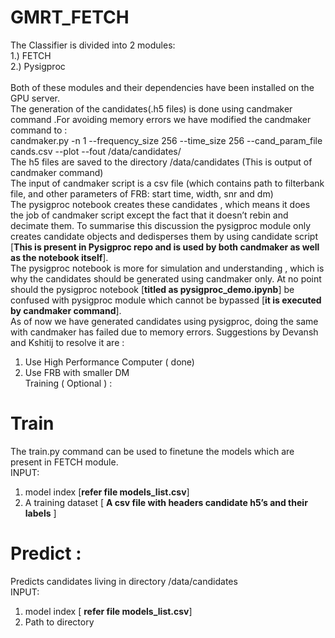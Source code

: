# GMRT_FETCH

The Classifier is divided into 2 modules:</br>
1.) FETCH</br>
2.) Pysigproc</br>
</br>
Both of these modules and their dependencies have been installed on the GPU server.</br>
The generation of the candidates(.h5 files) is done using candmaker command .For avoiding memory errors we have modified the candmaker</br> command to :</br>
candmaker.py -n 1 --frequency_size 256 --time_size 256 --cand_param_file cands.csv --plot --fout /data/candidates/</br>
The h5 files are saved to the directory /data/candidates  (This is output of candmaker command)</br>
The input of candmaker script is a csv file (which contains path to filterbank file, and other parameters of FRB: start time, width, snr and dm)</br>
The pysigproc  notebook  creates these candidates , which means it does the job of candmaker script except the fact that it doesn’t  rebin and decimate them. To summarise this discussion the pysigproc module only creates candidate objects and dedisperses them by using candidate script [**This is present in Pysigproc repo and is used by both candmaker as well as the notebook itself**].</br>
The pysigproc notebook is more for simulation and understanding , which is why the candidates should be generated using candmaker only. At no point should the pysigproc notebook [**titled as pysigproc_demo.ipynb**] be confused with pysigproc module which cannot be bypassed [**it is executed by candmaker command**].</br>
As of now we have generated candidates using pysigproc, doing the same with candmaker has failed due to memory errors. Suggestions by Devansh and Kshitij to resolve it are :</br>
1.	Use High Performance Computer ( done)</br>
2.	Use FRB with smaller DM</br>Training   ( Optional ) :</br>
# Train
The train.py command can be used to finetune the models  which are present in FETCH module.</br>
INPUT: 
1.	model index [**refer file models_list.csv**]</br>
2.	A training dataset [ **A csv file with headers candidate h5’s and their labels** ]</br>
# Predict :
Predicts candidates living in directory /data/candidates </br>
INPUT: 
1.	model index [ **refer file models_list.csv**]</br>
2.	Path to directory </br> 

